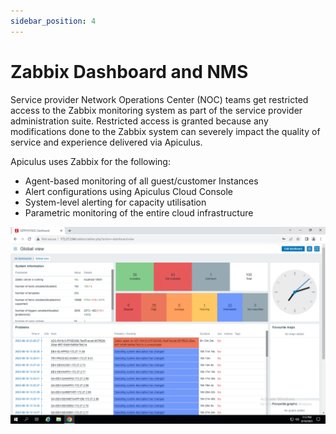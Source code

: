 ```yaml
---
sidebar_position: 4
---
```

# Zabbix Dashboard and NMS

Service provider Network Operations Center (NOC) teams get restricted access to the Zabbix monitoring system as part of the service provider administration suite. Restricted access is granted because any modifications done to the Zabbix system can severely impact the quality of service and experience delivered via Apiculus.

Apiculus uses Zabbix for the following:

- Agent-based monitoring of all guest/customer Instances
- Alert configurations using Apiculus Cloud Console
- System-level alerting for capacity utilisation
- Parametric monitoring of the entire cloud infrastructure

![Zabbix Dashboard and NMS](img/ZabbixDashboardandNMS.png)




